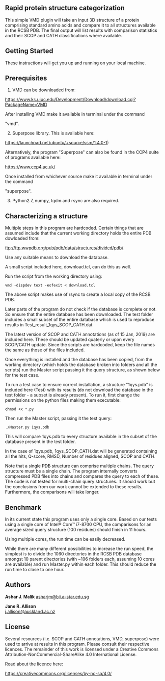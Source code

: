 ## Rapid protein structure categorization

This simple VMD plugin will take an input 3D structure of a protein comprising
standard amino acids and compare it to all structures available in the RCSB
PDB. The final output will list results with comparison statistics and their SCOP
and CATH classifications where available. 

## Getting Started

These instructions will get you up and running on your local machine.

## Prerequisites

1) VMD can be downloaded from:

https://www.ks.uiuc.edu/Development/Download/download.cgi?PackageName=VMD

After installing VMD make it available in terminal under the command

"vmd".

2) Superpose library. This is available here: 

https://launchpad.net/ubuntu/+source/ssm/1.4.0-1)

Alternatively, the program "Superpose" can also be found in the CCP4 suite of programs available here: 

https://www.ccp4.ac.uk/

Once installed from whichever source make it available in terminal under the command

"superpose". 

3) Python2.7, numpy, tqdm and rsync are also required.

## Characterizing a structure

Multiple steps in this program are hardcoded. Certain things that are assumed
include that the current working directory holds the entire PDB dowloaded from: 

ftp://ftp.wwpdb.org/pub/pdb/data/structures/divided/pdb/

Use any suitable means to download the database. 

A small script included here, download.tcl, can do this as well.

Run the script from the working directory using:

```
vmd -dispdev text -eofexit < download.tcl 
```

The above script makes use of rsync to create a local copy of the RCSB PDB. 

Later parts of the program do not check if the database is complete or not. So
ensure that the entire database has been downloaded.  The test folder includes
a small subset of the entire database which is used to reproduce results in
Test_result_1qys_SCOP_CATH.dat

The latest version of SCOP and CATH annotations (as of 15 Jan, 2019) are
included here. These should be updated quaterly or upon every SCOP/CATH update.
Since the scripts are hardcoded, keep the file names the same as those of the
files included. 

Once everything is installed and the database has been copied, from the working
directory (which holds the database broken into folders and all the scripts)
run the Master script passing it the query structure, as shown below for the test
case.

To run a test case to ensure correct installation, a structure "1qys.pdb" is
included here (Test) with its results (do not download the database in the test
folder - a subset is already present). To run it, first change the permissions
on the python files making them executable:

```
chmod +x *.py
``` 

Then run the Master script, passing it the test query:

```
./Master.py 1qys.pdb
```

This will compare 1qys.pdb to every structure available in the subset of the
database present in the test folder. 

In the case of 1qys.pdb, 1qys_SCOP_CATH.dat will be generated containing all
the hits, Q-score, RMSD, Number of residues aligned, SCOP and CATH.

Note that a single PDB structure can comprise multiple chains. The query
structure must be a single chain. The program internally converts compressed
PDB files into chains and compares the query to each of these. The code is not
tested for multi-chain query structures. It should work but the conclusions
from our work cannot be extended to these results. Furthermore, the comparisons
will take longer. 

## Benchmark

In its current state this program uses only a single core. Based on our tests
using a single core of Intel® Core™ i7-8700 CPU, the comparisons for an average
sized query structure (100 residues) should finish in 11 hours. 

Using multiple cores, the run time can be easily decreased.

While there are many different possibilities to increase the run speed, the
simplest is to divide the 1060 directories in the RCSB PDB database amongst 10
parent directories (with ~106 folders each, assuming 10 cores are available)
and run Master.py within each folder.  This should reduce the run time to close
to one hour. 

## Authors

**Ashar J. Malik**
asharjm@bii.a-star.edu.sg

**Jane R. Allison**  
j.allison@auckland.ac.nz
## License

Several resources (i.e. SCOP and CATH annotations, VMD, superpose) were used to arrive at results in this program. 
Please consult their respective licences. 
The remainder of this work is licensed under a Creative Commons Attribution-NonCommercial-ShareAlike 4.0 International License.

Read about the licence here:

https://creativecommons.org/licenses/by-nc-sa/4.0/

